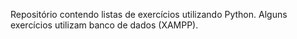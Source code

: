 Repositório contendo listas de exercícios utilizando Python. 
Alguns exercícios utilizam banco de dados (XAMPP).